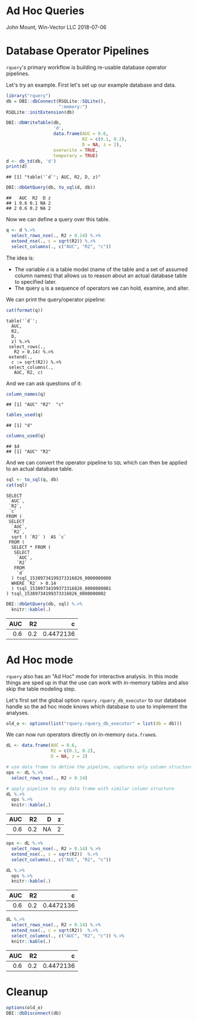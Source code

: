 Ad Hoc Queries
================
John Mount, Win-Vector LLC
2018-07-06

Database Operator Pipelines
===========================

`rquery`'s primary workflow is building re-usable database operator pipelines.

Let's try an example. First let's set up our example database and data.

``` r
library("rquery")
db = DBI::dbConnect(RSQLite::SQLite(), 
                    ":memory:")
RSQLite::initExtension(db)

DBI::dbWriteTable(db,
                  'd',
                  data.frame(AUC = 0.6, 
                             R2 = c(0.1, 0.2), 
                             D = NA, z = 2),
                  overwrite = TRUE,
                  temporary = TRUE)
d <- db_td(db, 'd')
print(d)
```

    ## [1] "table('`d`'; AUC, R2, D, z)"

``` r
DBI::dbGetQuery(db, to_sql(d, db))
```

    ##   AUC  R2  D z
    ## 1 0.6 0.1 NA 2
    ## 2 0.6 0.2 NA 2

Now we can define a query over this table.

``` r
q <- d %.>%
  select_rows_nse(., R2 > 0.14) %.>%
  extend_nse(., c = sqrt(R2)) %.>%
  select_columns(., c("AUC", "R2", "c"))
```

The idea is:

-   The variable `d` is a table model (name of the table and a set of assumed column names) that allows us to reason about an actual database table to specified later.
-   The query `q` is a sequence of operators we can hold, examine, and alter.

We can print the query/operator pipeline:

``` r
cat(format(q))
```

    table('`d`'; 
      AUC,
      R2,
      D,
      z) %.>%
     select_rows(.,
       R2 > 0.14) %.>%
     extend(.,
      c := sqrt(R2)) %.>%
     select_columns(.,
       AUC, R2, c)

And we can ask questions of it:

``` r
column_names(q)
```

    ## [1] "AUC" "R2"  "c"

``` r
tables_used(q)
```

    ## [1] "d"

``` r
columns_used(q)
```

    ## $d
    ## [1] "AUC" "R2"

And we can convert the operator pipeline to `SQL` which can then be applied to an actual database table.

``` r
sql <- to_sql(q, db)
cat(sql)
```

    SELECT
     `AUC`,
     `R2`,
     `c`
    FROM (
     SELECT
      `AUC`,
      `R2`,
      sqrt ( `R2` )  AS `c`
     FROM (
      SELECT * FROM (
       SELECT
        `AUC`,
        `R2`
       FROM
        `d`
      ) tsql_15389734199373316826_0000000000
      WHERE `R2` > 0.14
      ) tsql_15389734199373316826_0000000001
    ) tsql_15389734199373316826_0000000002

``` r
DBI::dbGetQuery(db, sql) %.>%
  knitr::kable(.)
```

|  AUC|   R2|          c|
|----:|----:|----------:|
|  0.6|  0.2|  0.4472136|

Ad Hoc mode
===========

`rquery` also has an "Ad Hoc" mode for interactive analysis.
In this mode things are sped up in that the use can work with in-memory tables and also skip the table modeling step.

Let's first set the global option `rquery.rquery_db_executor` to our database handle so the ad hoc mode knows which database to use to implement the analyses.

``` r
old_o <- options(list("rquery.rquery_db_executor" = list(db = db)))
```

We can now run operators directly on in-memory `data.frame`s.

``` r
dL <- data.frame(AUC = 0.6, 
                 R2 = c(0.1, 0.2), 
                 D = NA, z = 2)

# use data frame to define the pipeline, captures only column structure
ops <- dL %.>%
  select_rows_nse(., R2 > 0.14)

# apply pipeline to any data frame with similar column structure
dL %.>% 
  ops %.>% 
  knitr::kable(.)
```

|  AUC|   R2|    D|    z|
|----:|----:|----:|----:|
|  0.6|  0.2|   NA|    2|

``` r
ops <- dL %.>%
  select_rows_nse(., R2 > 0.14) %.>%
  extend_nse(., c = sqrt(R2))  %.>%
  select_columns(., c("AUC", "R2", "c")) 

dL %.>% 
  ops %.>% 
  knitr::kable(.)
```

|  AUC|   R2|          c|
|----:|----:|----------:|
|  0.6|  0.2|  0.4472136|

``` r
dL %.>% 
  select_rows_nse(., R2 > 0.14) %.>%
  extend_nse(., c = sqrt(R2))  %.>%
  select_columns(., c("AUC", "R2", "c")) %.>% 
  knitr::kable(.)
```

|  AUC|   R2|          c|
|----:|----:|----------:|
|  0.6|  0.2|  0.4472136|

Cleanup
=======

``` r
options(old_o)
DBI::dbDisconnect(db)
```
